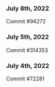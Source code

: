 ### July 8th, 2022

Commit #94272

### July 5th, 2022

Commit #314353


### July 4th, 2022

Commit #72281
